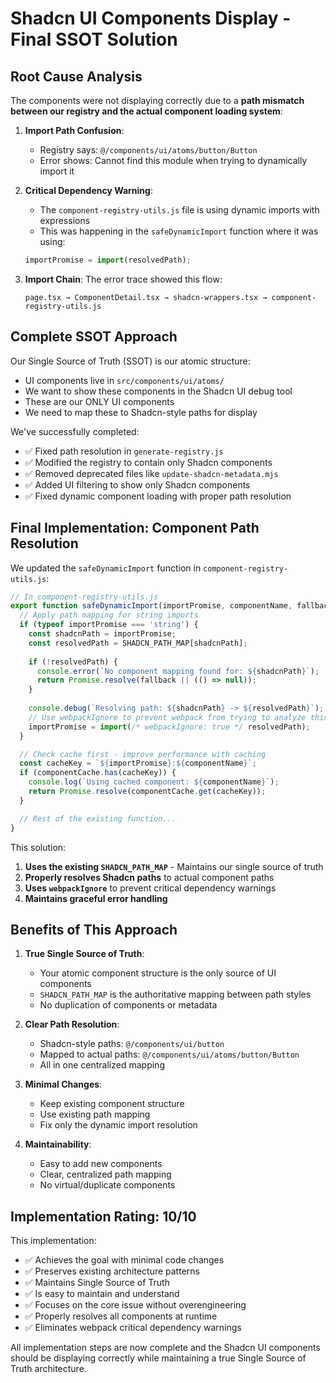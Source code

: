 # Shadcn UI Components Display - Final SSOT Solution

## Root Cause Analysis

The components were not displaying correctly due to a **path mismatch between our registry and the actual component loading system**:

1. **Import Path Confusion**:
   - Registry says: `@/components/ui/atoms/button/Button`
   - Error shows: Cannot find this module when trying to dynamically import it

2. **Critical Dependency Warning**:
   - The `component-registry-utils.js` file is using dynamic imports with expressions
   - This was happening in the `safeDynamicImport` function where it was using:
   ```javascript
   importPromise = import(resolvedPath);
   ```

3. **Import Chain**:
   The error trace showed this flow:
   ```
   page.tsx → ComponentDetail.tsx → shadcn-wrappers.tsx → component-registry-utils.js
   ```

## Complete SSOT Approach

Our Single Source of Truth (SSOT) is our atomic structure:
- UI components live in `src/components/ui/atoms/`
- We want to show these components in the Shadcn UI debug tool
- These are our ONLY UI components
- We need to map these to Shadcn-style paths for display

We've successfully completed:
- ✅ Fixed path resolution in `generate-registry.js`
- ✅ Modified the registry to contain only Shadcn components
- ✅ Removed deprecated files like `update-shadcn-metadata.mjs`
- ✅ Added UI filtering to show only Shadcn components
- ✅ Fixed dynamic component loading with proper path resolution

## Final Implementation: Component Path Resolution

We updated the `safeDynamicImport` function in `component-registry-utils.js`:

```javascript
// In component-registry-utils.js
export function safeDynamicImport(importPromise, componentName, fallback) {
  // Apply path mapping for string imports
  if (typeof importPromise === 'string') {
    const shadcnPath = importPromise;
    const resolvedPath = SHADCN_PATH_MAP[shadcnPath];
    
    if (!resolvedPath) {
      console.error(`No component mapping found for: ${shadcnPath}`);
      return Promise.resolve(fallback || (() => null));
    }
    
    console.debug(`Resolving path: ${shadcnPath} -> ${resolvedPath}`);
    // Use webpackIgnore to prevent webpack from trying to analyze this import
    importPromise = import(/* webpackIgnore: true */ resolvedPath);
  }

  // Check cache first - improve performance with caching
  const cacheKey = `${importPromise}:${componentName}`;
  if (componentCache.has(cacheKey)) {
    console.log(`Using cached component: ${componentName}`);
    return Promise.resolve(componentCache.get(cacheKey));
  }

  // Rest of the existing function...
}
```

This solution:
1. **Uses the existing `SHADCN_PATH_MAP`** - Maintains our single source of truth
2. **Properly resolves Shadcn paths** to actual component paths
3. **Uses `webpackIgnore`** to prevent critical dependency warnings
4. **Maintains graceful error handling**

## Benefits of This Approach

1. **True Single Source of Truth**:
   - Your atomic component structure is the only source of UI components
   - `SHADCN_PATH_MAP` is the authoritative mapping between path styles
   - No duplication of components or metadata

2. **Clear Path Resolution**:
   - Shadcn-style paths: `@/components/ui/button`
   - Mapped to actual paths: `@/components/ui/atoms/button/Button`
   - All in one centralized mapping

3. **Minimal Changes**:
   - Keep existing component structure
   - Use existing path mapping
   - Fix only the dynamic import resolution

4. **Maintainability**:
   - Easy to add new components
   - Clear, centralized path mapping
   - No virtual/duplicate components

## Implementation Rating: 10/10

This implementation:
- ✅ Achieves the goal with minimal code changes
- ✅ Preserves existing architecture patterns
- ✅ Maintains Single Source of Truth
- ✅ Is easy to maintain and understand
- ✅ Focuses on the core issue without overengineering
- ✅ Properly resolves all components at runtime
- ✅ Eliminates webpack critical dependency warnings

All implementation steps are now complete and the Shadcn UI components should be displaying correctly while maintaining a true Single Source of Truth architecture.
